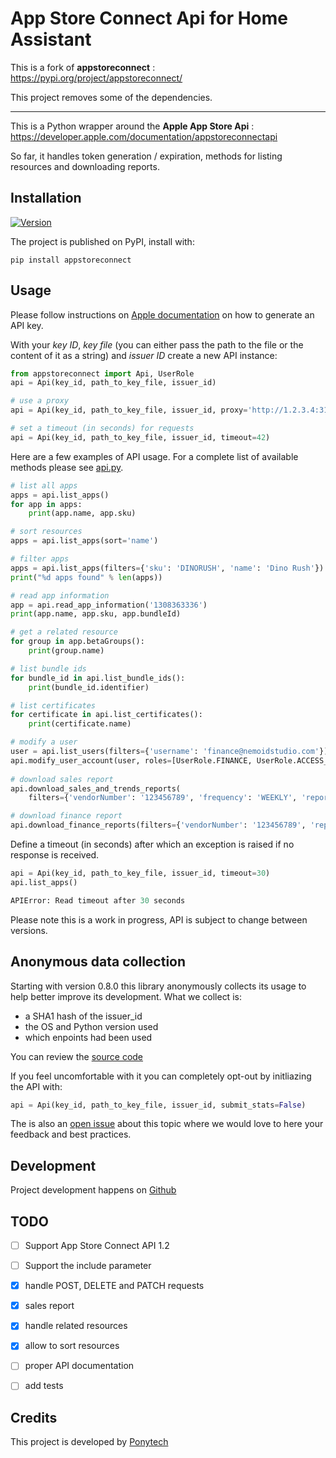 App Store Connect Api for Home Assistant
====

This is a fork of **appstoreconnect** : https://pypi.org/project/appstoreconnect/

This project removes some of the dependencies.

------------

This is a Python wrapper around the **Apple App Store Api** : https://developer.apple.com/documentation/appstoreconnectapi

So far, it handles token generation / expiration, methods for listing resources and downloading reports. 

Installation
------------

[![Version](http://img.shields.io/pypi/v/appstoreconnect.svg?style=flat)](https://pypi.org/project/appstoreconnect/)

The project is published on PyPI, install with: 

    pip install appstoreconnect

Usage
-----

Please follow instructions on [Apple documentation](https://developer.apple.com/documentation/appstoreconnectapi/creating_api_keys_for_app_store_connect_api) on how to generate an API key.

With your *key ID*, *key file* (you can either pass the path to the file or the content of it as a string) and *issuer ID* create a new API instance:

```python
from appstoreconnect import Api, UserRole
api = Api(key_id, path_to_key_file, issuer_id)

# use a proxy
api = Api(key_id, path_to_key_file, issuer_id, proxy='http://1.2.3.4:3128')

# set a timeout (in seconds) for requests
api = Api(key_id, path_to_key_file, issuer_id, timeout=42)
```

Here are a few examples of API usage. For a complete list of available methods please see [api.py](https://github.com/Ponytech/appstoreconnectapi/blob/master/appstoreconnect/api.py#L148).

```python
# list all apps
apps = api.list_apps()
for app in apps:
    print(app.name, app.sku)

# sort resources
apps = api.list_apps(sort='name')

# filter apps
apps = api.list_apps(filters={'sku': 'DINORUSH', 'name': 'Dino Rush'})
print("%d apps found" % len(apps))

# read app information
app = api.read_app_information('1308363336')
print(app.name, app.sku, app.bundleId)

# get a related resource
for group in app.betaGroups():
    print(group.name)

# list bundle ids
for bundle_id in api.list_bundle_ids():
    print(bundle_id.identifier)

# list certificates
for certificate in api.list_certificates():
    print(certificate.name)

# modify a user
user = api.list_users(filters={'username': 'finance@nemoidstudio.com'})[0]
api.modify_user_account(user, roles=[UserRole.FINANCE, UserRole.ACCESS_TO_REPORTS])
    
# download sales report
api.download_sales_and_trends_reports(
    filters={'vendorNumber': '123456789', 'frequency': 'WEEKLY', 'reportDate': '2019-06-09'}, save_to='report.csv')

# download finance report
api.download_finance_reports(filters={'vendorNumber': '123456789', 'reportDate': '2019-06'}, save_to='finance.csv')
```

Define a timeout (in seconds) after which an exception is raised if no response is received. 

```python
api = Api(key_id, path_to_key_file, issuer_id, timeout=30)
api.list_apps()

APIError: Read timeout after 30 seconds
```


Please note this is a work in progress, API is subject to change between versions.

Anonymous data collection
-------------------------

Starting with version 0.8.0 this library anonymously collects its usage to help better improve its development. 
What we collect is:

- a SHA1 hash of the issuer_id
- the OS and Python version used
- which enpoints had been used

You can review the [source code](https://github.com/Ponytech/appstoreconnectapi/blob/b73d4314e2a9f9098f3287f57fff687563e70b28/appstoreconnect/api.py#L238)

If you feel uncomfortable with it you can completely opt-out by initliazing the API with:

```python
api = Api(key_id, path_to_key_file, issuer_id, submit_stats=False)
```

The is also an [open issue](https://github.com/Ponytech/appstoreconnectapi/issues/18) about this topic where we would love to here your feedback and best practices.


Development
-----------

Project development happens on [Github](https://github.com/Ponytech/appstoreconnectapi) 


TODO
----

* [ ] Support App Store Connect API 1.2
* [ ] Support the include parameter
* [X] handle POST, DELETE and PATCH requests
* [X] sales report
* [X] handle related resources
* [X] allow to sort resources
* [ ] proper API documentation
* [ ] add tests


Credits
-------

This project is developed by [Ponytech](https://ponytech.net)

